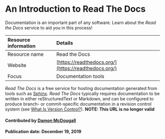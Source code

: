 # An Introduction to Read The Docs

Documentation is an important part of any software. Learn about the *Read the Docs* service to aid you in this process!

Resource information | Details 
:--- | :--- 
Resource name | Read the Docs
Website  | [https://readthedocs.org/](https://readthedocs.org/) 
Focus | Documentation tools

*Read The Docs* is a free service for hosting documentation generated from tools such as
[Sphinx](DocumentationTools.Sphinx.md).  *Read The Docs* typically requires
documentation to be written in either reStructuredText or Markdown, and can be
configured to produce branch- or commit-specific documentation in a revision
control system (see [What Is Version Control?](WhatIsVersionControl.md)). **NOTE: This URL is no longer valid**

#### Contributed by [Damon McDougall](https://github.com/dmcdougall)

#### Publication date: December 19, 2019

<!---
Publish: yes
Categories: development
Topics: documentation
Tags: service, tool
Level: 2
Prerequisites: defaults
Aggregate: none
--->
